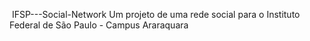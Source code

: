<img url="https://upload.wikimedia.org/wikipedia/commons/thumb/7/78/Instituto_Federal_de_S%C3%A3o_Paulo_-_Marca_Vertical_2015.svg/512px-Instituto_Federal_de_S%C3%A3o_Paulo_-_Marca_Vertical_2015.svg.png"> IFSP---Social-Network
Um projeto de uma rede social para o Instituto Federal de São Paulo -  Campus Araraquara
